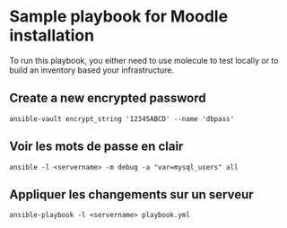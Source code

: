 # Sample playbook for Moodle installation

To run this playbook, you either need to use molecule to test locally or to
build an inventory based your infrastructure.

## Create a new encrypted password

    ansible-vault encrypt_string '12345ABCD' --name 'dbpass'

## Voir les mots de passe en clair

    ansible -l <servername> -m debug -a "var=mysql_users" all

## Appliquer les changements sur un serveur

    ansible-playbook -l <servername> playbook.yml
